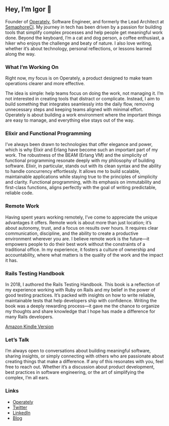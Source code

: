 ## Hey, I’m Igor 👋

Founder of [Operately](github.com/operately/operately), Software Engineer, and formerly the Lead 
Architect at [SemaphoreCI](https://semaphoreci.com). My journey in tech has been driven by a passion 
for building tools that simplify complex processes and help people get meaningful work done. Beyond 
the keyboard, I’m a cat and dog person, a coffee enthusiast, a hiker who enjoys the challenge and 
beaty of nature. I also love writing, whether it’s about technology, personal reflections, or 
lessons learned along the way.

### What I’m Working On

Right now, my focus is on Operately, a product designed to make team operations clearer and more effective. 

The idea is simple: help teams focus on doing the work, not managing it. I’m not interested in creating 
tools that distract or complicate. Instead, I aim to build something that integrates seamlessly into 
the daily flow, removing unnecessary steps and keeping teams aligned with minimal effort. Operately 
is about building a work environment where the important things are easy to manage, and everything 
else stays out of the way.

### Elixir and Functional Programming

I’ve always been drawn to technologies that offer elegance and power, which is why Elixir and 
Erlang have become such an important part of my work. The robustness of the BEAM (Erlang VM) 
and the simplicity of functional programming resonate deeply with my philosophy of building 
software. Elixir, in particular, stands out with its clean syntax and the ability to handle 
concurrency effortlessly. It allows me to build scalable, maintainable applications while staying 
true to the principles of simplicity and clarity. Functional programming, with its emphasis 
on immutability and first-class functions, aligns perfectly with the goal of writing 
predictable, reliable code.

### Remote Work

Having spent years working remotely, I’ve come to appreciate the unique advantages it offers. 
Remote work is about more than just location; it’s about autonomy, trust, and a focus on results 
over hours. It requires clear communication, discipline, and the ability to create a productive
environment wherever you are. I believe remote work is the future—it empowers people to do 
their best work without the constraints of a traditional office. In my experience, it fosters 
a culture of ownership and accountability, where what matters is the quality of the work 
and the impact it has.

### Rails Testing Handbook

In 2018, I authored the Rails Testing Handbook. This book is a reflection of my experience 
working with Ruby on Rails and my belief in the power of good testing practices. It’s packed 
with insights on how to write reliable, maintainable tests that help developers ship with 
confidence. Writing the book was a deeply rewarding process—it gave me the chance to organize 
my thoughts and share knowledge that I hope has made a difference for many Rails developers.

[Amazon Kindle Version](https://www.amazon.com/dp/B07DKFYS1Q)

### Let’s Talk

I’m always open to conversations about building meaningful software, sharing insights, or simply 
connecting with others who are passionate about creating things that make a difference. If any of this 
resonates with you, feel free to reach out. Whether it’s a discussion about product development, 
best practices in software engineering, or the art of simplifying the complex, I’m all ears.

### Links

- [Operately](github.com/operately/operately)
- [Twitter](https://x.com/igor_sarcevic)
- [LinkedIn](https://www.linkedin.com/in/igorsarcevic)
- [Blog](https://morningcoffee.io)
